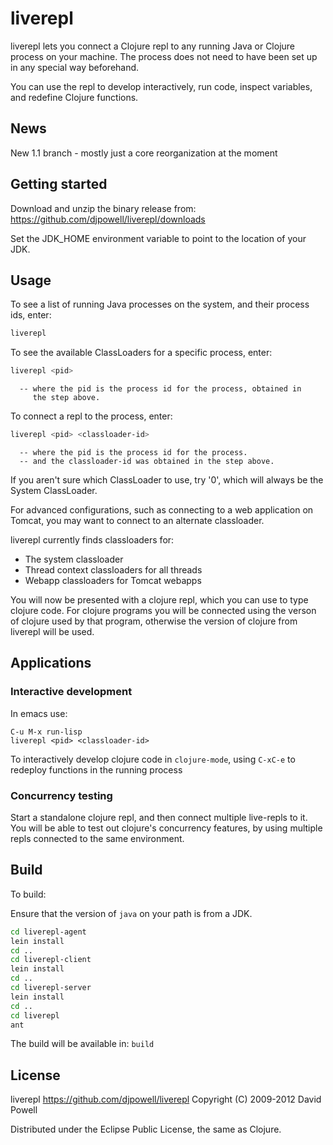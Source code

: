 # liverepl

liverepl lets you connect a Clojure repl to any running Java or Clojure process on your machine.
The process does not need to have been set up in any special way beforehand.

You can use the repl to develop interactively, run code, inspect variables, and
redefine Clojure functions.

## News

New 1.1 branch - mostly just a core reorganization at the moment

## Getting started

Download and unzip the binary release from:
<https://github.com/djpowell/liverepl/downloads>

Set the JDK_HOME environment variable to point to the location of your JDK.

## Usage

To see a list of running Java processes on the system, and their
process ids, enter:

```sh
liverepl
```

To see the available ClassLoaders for a specific process, enter:

```sh
liverepl <pid>
```

      -- where the pid is the process id for the process, obtained in
         the step above.

To connect a repl to the process, enter:

```sh
liverepl <pid> <classloader-id>
```

      -- where the pid is the process id for the process.
      -- and the classloader-id was obtained in the step above.

If you aren't sure which ClassLoader to use, try '0', which will always be the System ClassLoader.

For advanced configurations, such as connecting to a web application on Tomcat, you may want to
connect to an alternate classloader.

liverepl currently finds classloaders for:

  * The system classloader
  * Thread context classloaders for all threads
  * Webapp classloaders for Tomcat webapps

You will now be presented with a clojure repl, which you can use to type clojure code.  For clojure
programs you will be connected using the verson of clojure used by that program, otherwise the
version of clojure from liverepl will be used.

## Applications

### Interactive development

In emacs use:

```
C-u M-x run-lisp
liverepl <pid> <classloader-id>
```

To interactively develop clojure code in `clojure-mode`, using `C-xC-e` to redeploy functions in the
running process

### Concurrency testing

Start a standalone clojure repl, and then connect multiple live-repls to it.  You will be able
to test out clojure's concurrency features, by using multiple repls connected to the same environment.

## Build

To build:

Ensure that the version of `java` on your path is from a JDK.

```sh
cd liverepl-agent
lein install
cd ..
cd liverepl-client
lein install
cd ..
cd liverepl-server
lein install
cd ..
cd liverepl
ant
```


The build will be available in: `build`


## License

liverepl
<https://github.com/djpowell/liverepl>
Copyright (C) 2009-2012 David Powell

Distributed under the Eclipse Public License, the same as Clojure.

